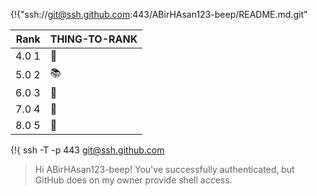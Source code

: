 {!{"ssh://git@ssh.github.com:443/ABirHAsan123-beep/README.md.git" 

| Rank | THING-TO-RANK |
|-----:|---------------|
|4.0  1| 📣            |
|5.0  2| 📚            |
|6.0  3| 🌟            |
|7.0  4| 🌱            |
|8.0  5| 💞            |

{!{ ssh -T -p 443 git@ssh.github.com
> Hi ABirHAsan123-beep! You've successfully authenticated, but GitHub does on my owner
> provide shell access.